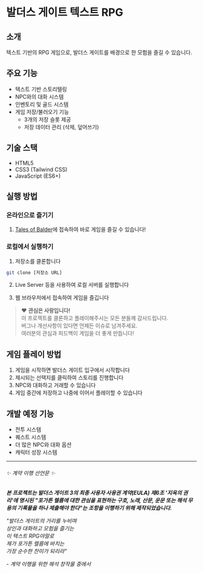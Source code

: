 # 발더스 게이트 텍스트 RPG

## 소개
텍스트 기반의 RPG 게임으로, 발더스 게이트를 배경으로 한 모험을 즐길 수 있습니다.

## 주요 기능
- 텍스트 기반 스토리텔링
- NPC와의 대화 시스템
- 인벤토리 및 골드 시스템
- 게임 저장/불러오기 기능
  - 3개의 저장 슬롯 제공
  - 저장 데이터 관리 (삭제, 덮어쓰기)

## 기술 스택
- HTML5
- CSS3 (Tailwind CSS)
- JavaScript (ES6+)

## 실행 방법
### 온라인으로 즐기기
1. [Tales of Balder](https://tales-of-balder-v10.vercel.app/)에 접속하여 바로 게임을 즐길 수 있습니다!

### 로컬에서 실행하기
1. 저장소를 클론합니다
```bash
git clone [저장소 URL]
```

2. Live Server 등을 사용하여 로컬 서버를 실행합니다

3. 웹 브라우저에서 접속하여 게임을 즐깁니다

> ❤️ **관심은 사랑입니다!**  
> 이 프로젝트를 클론하고 플레이해주시는 모든 분들께 감사드립니다.  
> 버그나 개선사항이 있다면 언제든 이슈로 남겨주세요.  
> 여러분의 관심과 피드백이 게임을 더 좋게 만듭니다!

## 게임 플레이 방법
1. 게임을 시작하면 발더스 게이트 입구에서 시작합니다
2. 제시되는 선택지를 클릭하여 스토리를 진행합니다
3. NPC와 대화하고 거래할 수 있습니다
4. 게임 중간에 저장하고 나중에 이어서 플레이할 수 있습니다

## 개발 예정 기능
- 전투 시스템
- 퀘스트 시스템
- 더 많은 NPC와 대화 옵션
- 캐릭터 성장 시스템

---

###### ✨ 계약 이행 선언문 ✨
***본 프로젝트는 발더스 게이트 3의 최종 사용자 사용권 계약(EULA) 제6조 '지옥의 권리'에 명시된 "포가튼 렐름에 대한 관심을 표현하는 구호, 노래, 산문, 운문 또는 해석 무용의 기록물을 하나 제출해야 한다"는 조항을 이행하기 위해 제작되었습니다.***

*"발더스 게이트의 거리를 누비며  
상인과 대화하고 모험을 즐기는  
이 텍스트 RPG야말로  
제가 포가튼 렐름에 바치는  
가장 순수한 찬미가 되리라"*

*- 계약 이행을 위한 해석 창작물 중에서*